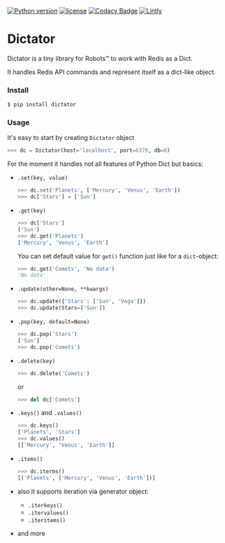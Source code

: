 [![Python version](https://img.shields.io/badge/python-2.7-blue.svg)]()
[![license](https://img.shields.io/github/license/mashape/apistatus.svg?maxAge=2592000)]()
[![Codacy Badge](https://api.codacy.com/project/badge/Grade/81816e720b7b48cd8ab217383051dfd5)](https://www.codacy.com/app/meamka/dictator?utm_source=github.com&amp;utm_medium=referral&amp;utm_content=amka/dictator&amp;utm_campaign=Badge_Grade)
[![Lintly](https://lintly.com/gh/amka/dictator/badge.svg)](https://lintly.com/gh/amka/dictator/)

# Dictator

Dictator is a tiny library for Robots™ to work with Redis as a Dict.

It handles Redis API commands and represent itself as a dict-like object.

### Install

```bash
$ pip install dictator
```

### Usage

It's easy to start by creating `Dictator` object

```python
>>> dc = Dictator(host='localhost', port=6379, db=0)
```

For the moment it handles not all features of Python Dict but basics:

* `.set(key, value)`

    ```python
    >>> dc.set('Planets', ['Mercury', 'Venus', 'Earth'])
    >>> dc['Stars'] = ['Sun'] 
    ```

* `.get(key)`

    ```python
    >>> dc['Stars']
    ['Sun']
    >>> dc.get('Planets')
    ['Mercury', 'Venus', 'Earth']
    ```
    
    You can set default value for `get()` function just like for a `dict`-object:
    
    ```python
    >>> dc.get('Comets', 'No data')
    'No data'
    ```
* `.update(other=None, **kwargs)`

    ```python
    >>> dc.update({'Stars': ['Sun', 'Vega']})
    >>> dc.update(Stars=['Sun'])
    
    ```
    
* `.pop(key, default=None)`
    
    ```python
    >>> dc.pop('Stars')
    ['Sun']
    >>> dc.pop('Comets')
    
    ```
    
* `.delete(key)`

    ```python
    >>> dc.delete('Comets')
    ```
    or
    ```python
    >>> del dc['Comets']
    ```

* `.keys()` and `.values()`

    ```python
    >>> dc.keys()
    ['Planets', 'Stars']
    >>> dc.values()
    [['Mercury', 'Venus', 'Earth']]
    ```
        
* `.items()`

    ```python
    >>> dc.iterms()
    [('Planets', ['Mercury', 'Venus', 'Earth'])]
    ```
    
* also it supports iteration via generator object:

    * `.iterkeys()`
    * `.itervalues()`
    * `.iteritems()`
    
* and more 
